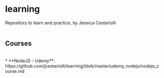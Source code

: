 # learning
Repository to learn and practice, by Jessica Cestariolli 
<br/>
<br/>

## Courses
<br/>
* **NodeJS - Udemy**: https://github.com/jcestariolli/learning/blob/master/udemy_nodejs/nodejs_course.md
